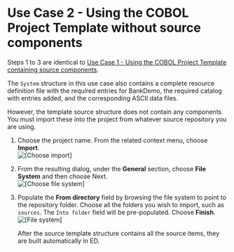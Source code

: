 # Use Case 2 \- Using the COBOL Project Template without source components<a name="tutorial-step2"></a>

Steps 1 to 3 are identical to [Use Case 1 \- Using the COBOL Project Template containing source components](tutorial-step1.md)\. 

The `System` structure in this use case also contains a complete resource definition file with the required entries for BankDemo, the required catalog with entries added, and the corresponding ASCII data files\.

However, the template source structure does not contain any components\. You must import these into the project from whatever source repository you are using\.

1. Choose the project name\. From the related context menu, choose **Import**\.  
![\[Choose import\]](http://docs.aws.amazon.com/m2/latest/userguide/images/ed-uc2-step4.png)

1. From the resulting dialog, under the **General** section, choose **File System** and then choose Next\.  
![\[Choose file system\]](http://docs.aws.amazon.com/m2/latest/userguide/images/ed-uc2-step5.png)

1. Populate the **From directory** field by browsing the file system to point to the repository folder\. Choose all the folders you wish to import, such as `sources`\. The `Into folder` field will be pre\-populated\. Choose **Finish**\.   
![\[File system\]](http://docs.aws.amazon.com/m2/latest/userguide/images/ed-uc2-step6.png)

   After the source template structure contains all the source items, they are built automatically in ED\.